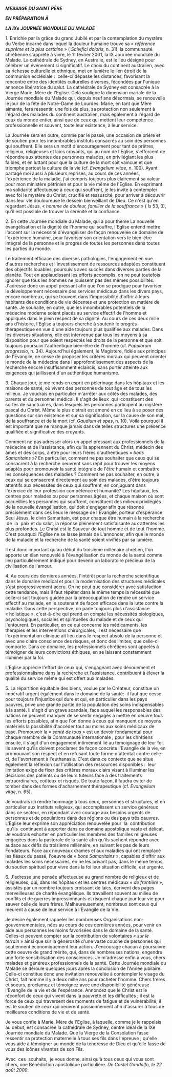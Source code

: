 ***MESSAGE DU SAINT PÈRE***

***EN PRÉPARATION À***

***LA IXe JOURNÉE MONDIALE DU MALADE***

1. Enrichie par la grâce du grand Jubilé et par la contemplation du mystère du Verbe incarné dans lequel la douleur humaine trouve sa « *référence suprême et la plus certaine* » ( *Salvifici doloris*, n. 31), la communauté chrétienne s'apprête à vivre, le 11 février 2001, la IX Journée mondiale du Malade. La cathédrale de Sydney, en Australie, est le lieu désigné pour célébrer un événement si significatif. Le choix du continent australien, avec sa richesse culturelle et ethnique, met en lumière le lien étroit de la communion ecclésiale :  celle-ci dépasse les distances, favorisant la rencontre entre des identités culturelles diverses, fécondées par l'unique annonce libératrice du salut. La cathédrale de Sydney est consacrée à la Vierge Marie, Mère de l'Eglise. Cela souligne la dimension mariale de la Journée mondiale du Malade qui, depuis neuf ans désormais, se renouvelle le jour de la fête de Notre-Dame de Lourdes. Marie, en tant que Mère aimante, fera ressentir, une fois de plus, sa protection non seulement à l'égard des malades du continent australien, mais également à l'égard de ceux du monde entier, ainsi que de ceux qui mettent leur compétence professionnelle et souvent, toute leur existence, à leur service.

La Journée sera en outre, comme par le passé, une occasion de prière et de soutien pour les innombrables instituts consacrés au soin des personnes qui souffrent. Elle sera un motif d'encouragement pour tant de prêtres, religieux, religieuses et laïcs croyants, qui au nom de l'Eglise, s'efforcent de répondre aux attentes des personnes malades, en privilégiant les plus faibles, et en luttant pour que la culture de la mort soit vaincue et que triomphe partout la culture de la vie (cf. *Evangelium vitae*, n. 100). Ayant partagé moi aussi à plusieurs reprises, au cours de ces années, l'expérience de la maladie, j'ai compris toujours plus clairement sa valeur pour mon ministère pétrinien et pour la vie même de l'Eglise. En exprimant ma solidarité affectueuse à ceux qui souffrent, je les invite à contempler avec foi le mystère du Christ, crucifié et ressuscité, pour arriver à découvrir dans leur vie douloureuse le dessein bienveillant de Dieu. Ce n'est qu'en regardant Jésus, « *homme de douleur, familier de la souffrance* » ( *Is* 53, 3), qu'il est possible de trouver la sérénité et la confiance.

2. En cette Journée mondiale du Malade, qui a pour thème La nouvelle évangélisation et la dignité de l'homme qui souffre, l'Eglise entend mettre l'accent sur la nécessité d'évangéliser de façon renouvelée ce domaine de l'expérience humaine, pour favoriser son orientation vers le bien-être intégral de la personne et le progrès de toutes les personnes dans toutes les parties du monde.

Le traitement efficace des diverses pathologies, l'engagement en vue d'autres recherches et l'investissement de ressources adaptées constituent des objectifs louables, poursuivis avec succès dans diverses parties de la planète. Tout en applaudissant les efforts accomplis, on ne peut toutefois ignorer que tous les hommes ne jouissent pas des mêmes possibilités. J'adresse donc un appel pressant afin que l'on se prodigue pour favoriser le développement nécessaire des services médicaux dans les divers pays, encore nombreux, qui se trouvent dans l'impossibilité d'offrir à leurs habitants des conditions de vie décentes et une protection en matière de santé. Je souhaite, en outre, que les innombrables potentiels de la médecine moderne soient placés au service effectif de l'homme et appliqués dans le plein respect de sa dignité. Au cours de ces deux mille ans d'histoire, l'Eglise a toujours cherché à soutenir le progrès thérapeutique en vue d'une aide toujours plus qualifiée aux malades. Dans les diverses situations, elle est intervenue par tous les moyens à sa disposition pour que soient respectés les droits de la personne et que soit toujours poursuivi l'authentique bien-être de l'homme (cf. *Populorum progressio*, n. 34). Aujourd'hui également, le Magistère, fidèle aux principes de l'Evangile, ne cesse de proposer les critères moraux qui peuvent orienter le monde de la médecine dans l'approfondissement des aspects de la recherche encore insuffisamment éclaircis, sans porter atteinte aux exigences qui jaillissent d'un authentique humanisme.

3. Chaque jour, je me rends en esprit en pèlerinage dans les hôpitaux et les maisons de santé, où vivent des personnes de tout âge et de tous les milieux. Je voudrais en particulier m'arrêter aux côtés des malades, des parents et du personnel médical. Il s'agit de lieux  qui  constituent des sortes de sanctuaires, dans lesquels les personnes participent au mystère pascal du Christ. Même le plus distrait est amené en ce lieu à se poser des questions sur son existence et sur sa signification, sur la cause de son mal, de la souffrance et de la mort (cf. *Gaudium et spes*, n. 10). Voilà pourquoi il est important que ne manque jamais dans de telles structures une présence qualifiée et significative des croyants.

Comment ne pas adresser alors un appel pressant aux professionnels de la médecine et de l'assistance, afin qu'ils apprennent du Christ, médecin des âmes et des corps, à être pour leurs frères d'authentiques « *bons Samaritains* »? En particulier, comment ne pas souhaiter que ceux qui se consacrent à la recherche oeuvrent sans répit pour trouver les moyens adaptés pour promouvoir la santé intégrale de l'être humain et combattre les conséquences des maladies ? Comment ne pas souhaiter, en outre, à ceux qui se consacrent directement au soin des malades, d'être toujours attentifs aux nécessités de ceux qui souffrent, en conjuguant dans l'exercice de leur profession compétence et humanité? Les hôpitaux, les centres pour malades ou pour personnes âgées, et chaque maison où sont accueillies les personnes qui souffrent, constituent des milieux privilégiés de la nouvelle évangélisation, qui doit s'engager afin que résonne précisément dans ces lieux le message de l'Evangile, porteur d'espérance. Seul Jésus, le divin Samaritain, est pour chaque être humain à la recherche  de  la  paix et du salut, la réponse pleinement satisfaisante aux attentes les plus profondes. Le Christ est le Sauveur de tout homme et de tout l'homme. C'est pourquoi l'Eglise ne se lasse jamais de L'annoncer, afin que le monde de la maladie et la recherche de la santé soient vivifiés par sa lumière.

Il est donc important qu'au début du troisième millénaire chrétien, l'on apporte un élan renouvelé à l'évangélisation du monde de la santé comme lieu particulièrement indiqué pour devenir un laboratoire précieux de la civilisation de l'amour.

4. Au cours des dernières années, l'intérêt pour la recherche scientifique dans le domaine médical et pour la modernisation des structures médicales s'est progressivement accru. On ne peut que considérer avec satisfaction cette tendance, mais il faut répéter dans le même temps la nécessité que celle-ci soit toujours guidée par la préoccupation de rendre un service effectif au malade, en le soutenant de façon efficace dans la lutte contre la maladie. Dans cette perspective, on parle toujours plus d'assistance « holistique », c'est-à-dire qui prend en compte les nécessités biologiques, psychologiques, sociales et spirituelles du malade et de ceux qui l'entourent. En particulier, en ce qui concerne les médicaments, les thérapies et les interventions chirurgicales, il est nécessaire que l'expérimentation clinique ait lieu dans le respect absolu de la personne et avec une claire conscience des risques, et donc des limites, que celle-ci comporte. Dans ce domaine, les professionnels chrétiens sont appelés à témoigner de leurs convictions éthiques, en se laissant constamment illuminer par la foi.

L'Eglise apprécie l'effort de ceux qui, s'engageant avec dévouement et professionnalisme dans la recherche et l'assistance, contribuent à élever la qualité du service même qui est offert aux malades.

5. La répartition équitable des biens, voulue par le Créateur, constitue un impératif urgent également dans le domaine de la santé:  il faut que cesse pour toujours l'injustice qui dure et qui, en particulier dans les pays pauvres, prive une grande partie de la population des soins indispensables à la santé. Il s'agit d'un grave scandale, face auquel les responsables des nations ne peuvent manquer de se sentir engagés à mettre en oeuvre tous les efforts possibles, afin que l'on donne à ceux qui manquent de moyens matériels la possibilité d'accéder tout au moins aux soins médicaux de base. Promouvoir la « *santé de tous* » est un devoir fondamental pour chaque membre de la Communauté internationale ; pour les chrétiens ensuite, il s'agit d'un engagement intimement lié au témoignage de leur foi. Ils savent qu'ils doivent proclamer de façon concrète l'Evangile de la vie, en promouvant son respect et en refusant toute forme d'attentat contre celle-ci, de l'avortement à l'euthanasie. C'est dans ce contexte que se situe également la réflexion sur l'utilisation des ressources disponibles :  leur limitation exige de fixer des critères moraux clairs visant à illuminer les décisions des patients ou de leurs tuteurs face à des traitements extraordinaires, coûteux et risqués. De toute façon, il faudra éviter de tomber dans des formes d'acharnement thérapeutique (cf. *Evangelium vitae*, n. 65).

Je voudrais ici rendre hommage à tous ceux, personnes et structures, et en particulier aux Instituts religieux, qui accomplissent un service généreux dans ce secteur, en répondant avec courage aux besoins urgents de personnes et de populations dans des régions ou des pays très pauvres. L'Eglise leur exprime son appréciation renouvelée pour  la  contribution  qu'ils  continuent à apporter dans ce domaine apostolique vaste et délicat. Je voudrais exhorter en particulier les membres des familles religieuses engagées dans la pastorale de la santé afin qu'ils sachent répondre avec audace aux défis du troisième millénaire, en suivant les pas de leurs Fondateurs. Face aux nouveaux drames et aux maladies qui ont remplacé les fléaux du passé, l'oeuvre de « *bons Samaritains* », capables d'offrir aux malades les soins nécessaires, en ne les privant pas, dans le même temps, du soutien spirituel pour vivre dans la foi leur situation difficile, est urgente.

6. J'adresse une pensée affectueuse au grand nombre de religieux et de religieuses, qui, dans les hôpitaux et les centres médicaux « *de frontière* », assistés par un nombre toujours croissant de laïcs, écrivent des pages merveilleuses de charité évangélique. Ils travaillent souvent au milieu de conflits et de guerres impressionnants et risquent chaque jour leur vie pour sauver celle de leurs frères. Malheureusement, nombreux sont ceux qui meurent à cause de leur service à l'Evangile de la Vie.

Je désire également rappeler les nombreuses Organisations non-gouvernementales, nées au cours de ces dernières années, pour venir en aide aux personnes les moins favorisées dans le domaine de la santé. Celles-ci peuvent compter sur la contribution de volontaires « *sur le terrain* » ainsi que sur la générosité d'une vaste couche de personnes qui soutiennent économiquement leur action. J'encourage chacun à poursuivre cette oeuvre de grand mérite, qui, dans de nombreuses nations, engendre une forte sensibilisation des consciences.  Je m'adresse enfin à vous, chers malades et généreux professionnels de la santé. Cette Journée mondiale du Malade se déroule quelques jours après la conclusion de l'Année jubilaire. Celle-ci constitue donc une invitation renouvelée à contempler le visage du Christ, fait homme il y a deux mille ans pour racheter l'homme. Chers frères et soeurs, proclamez et témoignez avec une disponibilité généreuse l'Evangile de la vie et de l'espérance. Annoncez que le Christ est le réconfort de ceux qui vivent dans la pauvreté et les difficultés ; il est la force de ceux qui traversent des moments de fatigue et de vulnérabilité; il est le soutien de ceux qui oeuvrent passionnément afin d'assurer à tous de meilleures conditions de vie et de santé.

Je vous confie à Marie, Mère de l'Eglise, à laquelle, comme je le rappelais au début, est consacrée la cathédrale de Sydney, centre idéal de la IXe Journée mondiale du Malade. Que la Vierge de la Consolation fasse ressentir sa protection maternelle à tous ses fils dans l'épreuve ; qu'elle vous aide à témoigner au monde de la tendresse de Dieu et qu'elle fasse de vous des icônes vivantes de son Fils.

Avec  ces  souhaits,  je vous donne, ainsi qu'à tous ceux qui vous sont chers, une Bénédiction apostolique particulière. *De Castel Gandolfo, le 22 août 2000*.